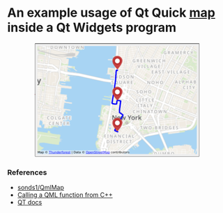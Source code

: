 # An example usage of Qt Quick [map](https://doc.qt.io/qt-6/qml-qtlocation-map.html) inside a Qt Widgets program

<p align="center">
  <img src="screenshot.png" alt="Example screenshot of the program" width="75%" />
</p>

### References

* [sonds1/QmlMap](https://github.com/sonds1/QmlMap)
* [Calling a QML function from C++](https://stackoverflow.com/questions/20000255/calling-a-qml-function-from-c)
* [QT docs](https://doc.qt.io/)
